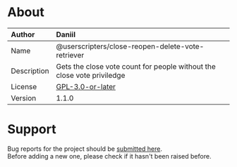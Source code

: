 
# About

| Author       | Daniil |
| :----------- | :----------------------- |
| Name         | @userscripters/close-reopen-delete-vote-retriever    |
| Description  | Gets the close vote count for people without the close vote priviledge           |
| License      | [GPL-3.0-or-later](https://spdx.org/licenses/GPL-3.0-or-later)                 |
| Version      | 1.1.0               |

# Support

Bug reports for the project should be [submitted here](https://github.com/userscripters/retrieveCVRVDV/issues).
<br>Before adding a new one, please check if it hasn't been raised before.
  